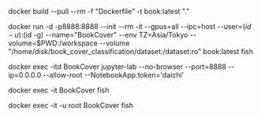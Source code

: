 docker build --pull --rm -f "Dockerfile" -t book:latest "."

docker run -d -p8888:8888 --init --rm -it --gpus=all --ipc=host --user=$(id -u):$(id -g) --name="BookCover" --env TZ=Asia/Tokyo --volume=$PWD:/workspace --volume "/home/disk/book_cover_classification/dataset:/dataset:ro" book:latest fish

docker exec -itd BookCover jupyter-lab --no-browser --port=8888 --ip=0.0.0.0 --allow-root --NotebookApp.token='daichi'

docker exec -it BookCover fish

docker exec -it -u root BookCover fish


